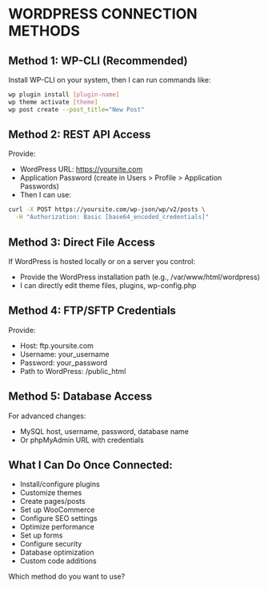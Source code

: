 # WORDPRESS CONNECTION METHODS

## Method 1: WP-CLI (Recommended)
Install WP-CLI on your system, then I can run commands like:
```bash
wp plugin install [plugin-name]
wp theme activate [theme]
wp post create --post_title="New Post"
```

## Method 2: REST API Access
Provide:
- WordPress URL: https://yoursite.com
- Application Password (create in Users > Profile > Application Passwords)
- Then I can use:
```bash
curl -X POST https://yoursite.com/wp-json/wp/v2/posts \
  -H "Authorization: Basic [base64_encoded_credentials]"
```

## Method 3: Direct File Access
If WordPress is hosted locally or on a server you control:
- Provide the WordPress installation path (e.g., /var/www/html/wordpress)
- I can directly edit theme files, plugins, wp-config.php

## Method 4: FTP/SFTP Credentials
Provide:
- Host: ftp.yoursite.com
- Username: your_username
- Password: your_password
- Path to WordPress: /public_html

## Method 5: Database Access
For advanced changes:
- MySQL host, username, password, database name
- Or phpMyAdmin URL with credentials

## What I Can Do Once Connected:
- Install/configure plugins
- Customize themes
- Create pages/posts
- Set up WooCommerce
- Configure SEO settings
- Optimize performance
- Set up forms
- Configure security
- Database optimization
- Custom code additions

Which method do you want to use?